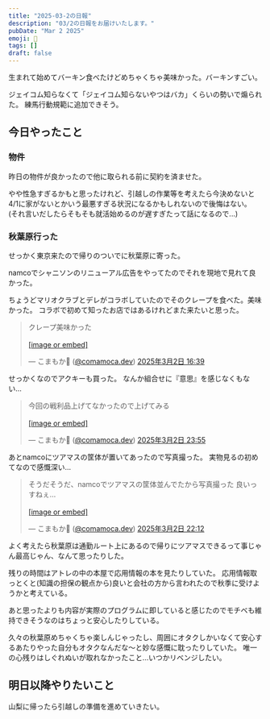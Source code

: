 ```yaml
---
title: "2025-03-2の日報"
description: "03/2の日報をお届けいたします。"
pubDate: "Mar 2 2025"
emoji: 🦊
tags: []
draft: false
---
```


生まれて始めてバーキン食べたけどめちゃくちゃ美味かった。バーキンすごい。

ジェイコム知らなくて「ジェイコム知らないやつはバカ」くらいの勢いで煽られた。
練馬行動規範に追加できそう。

## 今日やったこと

### 物件

昨日の物件が良かったので他に取られる前に契約を済ませた。

やや性急すぎるかもと思ったけれど、引越しの作業等を考えたら今決めないと4/1に家がないとかいう最悪すぎる状況になるかもしれないので後悔はない。
(それ言いだしたらそもそも就活始めるのが遅すぎたって話になるので...)

### 秋葉原行った

せっかく東京来たので帰りのついでに秋葉原に寄った。

namcoでシャニソンのリニューアル広告をやってたのでそれを現地で見れて良かった。

ちょうどマリオクラブとデレがコラボしていたのでそのクレープを食べた。美味かった。
コラボで初めて知ったお店ではあるけれどまた来たいと思った。

<blockquote class="bluesky-embed" data-bluesky-uri="at://did:plc:6wkaj4y3kaertrvyfguzkd2w/app.bsky.feed.post/3ljewlbspkk23" data-bluesky-cid="bafyreicxnshnhpkzhu22p33gjm4buhvnl6yfhmgxphy4g7uzljftv7rjn4"><p lang="ja">クレープ美味かった<br><br><a href="https://bsky.app/profile/did:plc:6wkaj4y3kaertrvyfguzkd2w/post/3ljewlbspkk23?ref_src=embed">[image or embed]</a></p>&mdash; こまもか🦊 (<a href="https://bsky.app/profile/did:plc:6wkaj4y3kaertrvyfguzkd2w?ref_src=embed">@comamoca.dev</a>) <a href="https://bsky.app/profile/did:plc:6wkaj4y3kaertrvyfguzkd2w/post/3ljewlbspkk23?ref_src=embed">2025年3月2日 16:39</a></blockquote><script async src="https://embed.bsky.app/static/embed.js" charset="utf-8"></script>

せっかくなのでアクキーも買った。 なんか組合せに『意思』を感じなくもない...

<blockquote class="bluesky-embed" data-bluesky-uri="at://did:plc:6wkaj4y3kaertrvyfguzkd2w/app.bsky.feed.post/3ljfoy43lsc2v" data-bluesky-cid="bafyreifkofhrf4ylbip2ns7sawtivzk464nbfxii4t7gwtgwm5rxeeojbi"><p lang="ja">今回の戦利品上げてなかったので上げてみる
<br><br><a href="https://bsky.app/profile/did:plc:6wkaj4y3kaertrvyfguzkd2w/post/3ljfoy43lsc2v?ref_src=embed">[image or embed]</a></p>&mdash; こまもか🦊 (<a href="https://bsky.app/profile/did:plc:6wkaj4y3kaertrvyfguzkd2w?ref_src=embed">@comamoca.dev</a>) <a href="https://bsky.app/profile/did:plc:6wkaj4y3kaertrvyfguzkd2w/post/3ljfoy43lsc2v?ref_src=embed">2025年3月2日 23:55</a></blockquote><script async src="https://embed.bsky.app/static/embed.js" charset="utf-8"></script>

あとnamcoにツアマスの筐体が置いてあったので写真撮った。
実物見るの初めてなので感慨深い...

<blockquote class="bluesky-embed" data-bluesky-uri="at://did:plc:6wkaj4y3kaertrvyfguzkd2w/app.bsky.feed.post/3ljfj6s47yk23" data-bluesky-cid="bafyreia2syx54jbvzrygfszdyf3sogacdl6yueen2442ogph6qo75qrvdm"><p lang="ja">そうだそうだ、namcoでツアマスの筐体並んでたから写真撮った
良いっすねぇ…<br><br><a href="https://bsky.app/profile/did:plc:6wkaj4y3kaertrvyfguzkd2w/post/3ljfj6s47yk23?ref_src=embed">[image or embed]</a></p>&mdash; こまもか🦊 (<a href="https://bsky.app/profile/did:plc:6wkaj4y3kaertrvyfguzkd2w?ref_src=embed">@comamoca.dev</a>) <a href="https://bsky.app/profile/did:plc:6wkaj4y3kaertrvyfguzkd2w/post/3ljfj6s47yk23?ref_src=embed">2025年3月2日 22:12</a></blockquote><script async src="https://embed.bsky.app/static/embed.js" charset="utf-8"></script>

よく考えたら秋葉原は通勤ルート上にあるので帰りにツアマスできるって事じゃん最高じゃん、なんて思ったりした。

残りの時間はアトレの中の本屋で応用情報の本を見たりしていた。
応用情報取っとくと(知識の担保の観点から)良いと会社の方から言われたので秋季に受けようかと考えている。

あと思ったよりも内容が実際のプログラムに即していると感じたのでモチベも維持できそうなのはちょっと安心したりしている。

久々の秋葉原めちゃくちゃ楽しんじゃったし、周囲にオタクしかいなくて安心するあたりやった自分もオタクなんだな〜と妙な感慨に耽ったりしていた。
唯一の心残りはしぐれぬいが取れなかったこと...いつかリベンジしたい。

## 明日以降やりたいこと

山梨に帰ったら引越しの準備を進めていきたい。
